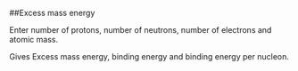 ##Excess mass energy

Enter number of protons, number of neutrons, number of electrons and atomic mass.

Gives Excess mass energy, binding energy and binding energy per nucleon.
